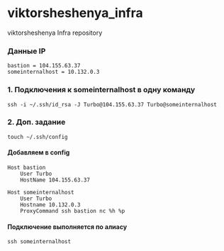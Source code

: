 # viktorsheshenya_infra
viktorsheshenya Infra repository

### Данные IP
```
bastion = 104.155.63.37
someinternalhost = 10.132.0.3
```

### 1. Подключения к someinternalhost в одну команду
```
ssh -i ~/.ssh/id_rsa -J Turbo@104.155.63.37 Turbo@someinternalhost
```

### 2. Доп. задание
```
touch ~/.ssh/config
```

#### Добавляем в config
```
Host bastion 
    User Turbo
    HostName 104.155.63.37

Host someinternalhost
    User Turbo
    Hostname 10.132.0.3
    ProxyCommand ssh bastion nc %h %p
```
#### Подключение выполняется по алиасу
```
ssh someinternalhost
```